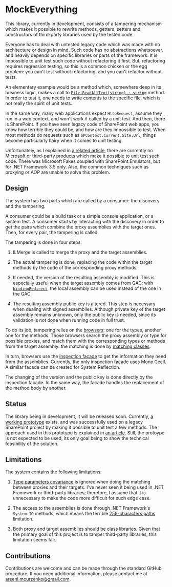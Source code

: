# MockEverything

This library, currently in development, consists of a tampering mechanism which makes it possible to rewrite methods, getters, setters and constructors of third-party libraries used by the tested code.

Everyone has to deal with untested legacy code which was made with no architecture or design in mind. Such code has no abstractions whatsoever, and heavily depends on specific libraries or parts of the framework. It is impossible to unit test such code without refactoring it first. But, refactoring requires regression testing, so this is a common chicken or the egg problem: you can't test without refactoring, and you can't refactor without tests.

An elementary example would be a method which, somewhere deep in its business logic, makes a call to [`File.ReadAllText(string) : string`][1] method. In order to test it, one needs to write contents to the specific file, which is not really the spirit of unit tests.

In the same way, many web applications expect `HttpRequest`, assume they run in a web context, and won't work if called by a unit test. And then, there is SharePoint. If you have seen legacy code of SharePoint web apps, you know how terrible they could be, and how are they impossible to test. When most methods do requests such as `SPContext.Current.Site.Url`, things become particularly hairy when it comes to unit testing.

Unfortunately, as I explained in [a related article](http://blog.pelicandd.com/article/91/tampering-sharepoint-assemblies-part-1), there are currently no Microsoft or third-party products which make it possible to unit test such code. There was Microsoft Fakes coupled with SharePoint.Emulators, but for .NET Framework 3.5 only. Also, the common techniques such as proxying or AOP are unable to solve this problem.

## Design

The system has two parts which are called by a consumer: the discovery and the tampering.

A consumer could be a build task or a simple console application, or a system test. A consumer starts by interacting with the discovery in order to get the pairs which combine the proxy assemblies with the target ones. Then, for every pair, the tampering is called.

The tampering is done in four steps:

 1. ILMerge is called to merge the proxy and the target assemblies.

 1. The actual tampering is done, replacing the code within the target methods by the code of the corresponding proxy methods.

 1. If needed, the version of the resulting assembly is modified. This is especially useful when the target assembly comes from GAC: with [`bindingRedirect`][3], the local assembly can be used instead of the one in the GAC.

 1. The resulting assembly public key is altered. This step is necessary when dealing with signed assemblies. Although private key of the target assembly remains unknown, only the public key is needed, since its validation is not done when running code in full trust.

To do its job, tampering relies on the [browsers](https://github.com/MainMa/mockeverything/tree/master/MockEverything/Source/Engine/Browsers): one for the types, another one for the methods. Those browsers search the proxy assembly or type for possible proxies, and match them with the corresponding types or methods from the target assembly: the matching is done by [matching classes](https://github.com/MainMa/mockeverything/tree/master/MockEverything/Source/Engine/Matching).

In turn, browsers use the [inspection facade](https://github.com/MainMa/mockeverything/tree/master/MockEverything/Source/Inspection) to get the information they need from the assemblies. Currently, the only inspection facade uses Mono.Cecil. A similar facade can be created for System.Reflection.

The changing of the version and the public key is done directly by the inspection facade. In the same way, the facade handles the replacement of the method body by another.

## Status

The library being in development, it will be released soon. Currently, [a working prototype](http://source.pelicandd.com/codebase/tampering/prototypes/TamperingForTests/) exists, and was successfully used on a legacy SharePoint project by making it possible to unit test a few methods. The approach used in this prototype is explained in [an article](http://blog.pelicandd.com/article/92/tampering-sharepoint-assemblies-part-2). Still, the protoype is not expected to be used, its only goal being to show the technical feasibility of the solution.

## Limitations

The system contains the following limitations:

 1. [Type parameters covariance][2] is ignored when doing the matching between proxies and their targets. I've never seen it being used in .NET Framework or third-party libraries; therefore, I assume that it is unnecessary to make the code more difficult for such edge case.

 1. The access to the assemblies is done through .NET Framework's `System.IO` methods, which means the terrible [259-characters paths](http://stackoverflow.com/q/5188527/240613) limitation.

 1. Both proxy and target assemblies should be class libraries. Given that the primary goal of this project is to tamper third-party libraries, this limitation seems fair.

## Contributions

Contributions are welcome and can be made through the standard GitHub procedure. If you need additional information, please contact me at arseni.mourzenko@gmail.com.

[1]: https://msdn.microsoft.com/en-us/library/ms143368(v=vs.110).aspx
[2]: https://msdn.microsoft.com/en-us/library/vstudio/dd469487(v=vs.100).aspx
[3]: https://msdn.microsoft.com/en-us/library/eftw1fys(v=vs.110).aspx